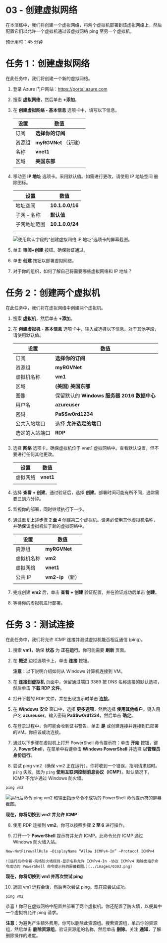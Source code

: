 ﻿---
wts:
    title: '03 - 创建虚拟网络'
    module: '模块 02 - 核心 Azure 服务'
---
# 03 - 创建虚拟网络

在本演练中，我们将创建一个虚拟网络，将两个虚拟机部署到该虚拟网络上，然后配置它们以允许一个虚拟机通过该虚拟网络 ping 至另一个虚拟机。

预计用时：45 分钟

# 任务 1：创建虚拟网络

在此任务中，我们将创建一个新的虚拟网络。 

1. 登录 Azure 门户网站：<a href="https://portal.azure.com" target="_blank"><span style="color: #0066cc;" color="#0066cc">https://portal.azure.com</span></a>

2. 搜索 **虚拟网络**，然后单击 **+添加**。 

3. 在 **创建虚拟网络 - 基本信息** 选项卡中，填写以下信息。

    | 设置 | 数值 | 
    | --- | --- |
    | 订阅 | **选择你的订阅** |
    | 资源组 | **myRGVNet** （新建） |
    | 名称 | **vnet1** |
    | 区域 | **美国东部** |
    | | |

4. 移动至 **IP 地址** 选项卡。采用默认值。如需进行更改，请使用 IP 地址空间 删除图标。 

    | 设置 | 数值 | 
    | --- | --- |
    | 地址空间 |**10.1.0.0/16** |
    | 子网 – 名称 | **默认值** |
    | 子网地址范围 | **10.1.0.0/24** |
    | | |

    ![使用默认字段的“创建虚拟网络 IP 地址”选项卡的屏幕截图。](../images/0301.png)

5. 单击 **审阅+创建** 按钮。确保验证通过。

6. 单击 **创建** 按钮以部署虚拟网络。 

7. 对于你的组织，如何了解自己将需要哪些虚拟网络和 IP 地址？

# 任务 2：创建两个虚拟机

在此任务中，我们将在虚拟网络中创建两个虚拟机。 

1. 搜索 **虚拟机**，然后单击 **+添加**。 

2. 在 **创建虚拟机** - **基本信息** 选项卡中，输入或选择以下信息。对于其他字段，请使用默认值。 

   | 设置 | 数值 | 
   | --- | --- |
   | 订阅 | **选择你的订阅**  |
   | 资源组 |  **myRGVNet** |
   | 虚拟机名称 | **vm1**|
   | 区域 | **(美国) 美国东部** |
   | 图像 | 保留默认的 **Windows 服务器 2016 数据中心** |
   | 用户名| **azureuser** |
   | 密码| **Pa$$w0rd1234** |
   | 公共入站端口| 选择 **允许选定的端口**  |
   | 选定的入站端口| **RDP** |
   |||

3. 选择 **网络** 选项卡。确保虚拟机位于 vnet1 虚拟网络中。查看默认设置，但不要进行任何其他更改。 

   | 设置 | 数值 | 
   | --- | --- |
   | 虚拟网络 | **vnet1** |
   |||

4. 选择 **查看 + 创建**。通过验证后，选择 **创建**。部署时间可能有所不同，通常需要三到六分钟。

5. 监视你的部署，同时继续执行下一步。 

6. 通过重复上述步骤 **2 至 4** 创建第二个虚拟机。请务必使用其他虚拟机名称，并确保该虚拟机位于新的虚拟网络中。

    | 设置 | 数值 |
    | --- | --- |
    | 资源组 | **myRGVNet** |
    | 虚拟机名称 |  **vm2** |
    | 虚拟网络 | **vnet1** |
    | 公共 IP | **vm2-ip** （新） |
    |||

7. 完成创建 **vm2** 后，单击 **查看 + 创建** 验证配置，并在验证成功后单击 **创建**。

8. 等待你的虚拟机进行部署。 

# 任务 3：测试连接 

在此任务中，我们将允许 ICMP 连接并测试虚拟机能否相互通信 (ping)。 

1. 搜索 **vm1**，确保 **状态** 为 **正在运行**。你可能需要 **刷新** 页面。

2. 在 **概述** 边栏选项卡上，单击 **连接** 按钮。

    **注意**：以下说明介绍如何从 Windows 计算机连接到 VM。 

3. 在 **连接到虚拟机** 页面中，保留通过端口 3389 按 DNS 名称连接的默认选项，然后单击 **下载 RDP 文件**。

4. 打开下载的 RDP 文件，并在出现提示时单击 **连接**。 

5. 在 **Windows 安全** 窗口中，选择 **更多选项**，然后选择 **使用其他帐户**。键入用户名 **azureuser**。输入密码 **Pa$$w0rd1234**，然后单击 **确定**。

6. 在登录过程中，你可能会收到证书警告。单击 **是** 或创建连接并连接到已部署的VM。你应该成功连接。

7. 通过以下步骤在虚拟机上打开 PowerShell 命令提示符：单击 **开始** 按钮，键入 **PowerShell**，在菜单中右键单击 **Windows PowerShell** 并选择 **以管理员身份运行**。

7. 尝试 ping vm2（确保 vm2 正在运行）。你将收到一个错误，指明请求超时。  `ping` 失败，因为 `ping` **使用互联网控制消息协议（ICMP）**。默认情况下，ICMP 不允许通过 Windows 防火墙。


```PowerShell
ping vm2
```
   
   ![运行后命令 ping vm2 和输出指示命令不成功的 PowerShell 命令提示符的屏幕截图。](../images/0302.png)

**现在，你将切换到 vm2 并允许 ICMP**

8. 使用 RDP 连接到 **vm2**。你可以按照步骤 **2 至 6** 进行操作。

9. 打开一个 **PowerShell** 提示符并允许 ICMP。此命令允许 ICMP 通过 Windows 防火墙入站。

```PowerShell
New-NetFirewallRule –DisplayName “Allow ICMPv4-In” –Protocol ICMPv4
```
    ![运行后命令新-网络防火墙规则-显示名称允许 ICMPv4-In -协议 ICMPv4 和输出指示命令成功的 PowerShell 命令提示符的屏幕截图。](../images/0303.png)

**现在，你将切换到 vm1 并再次尝试 ping**


10. 返回 vm1 远程会话，然后再次尝试 ping。现在应尝试成功。 

```PowerShell
ping vm2
```

恭喜！你已在虚拟网络中配置并部署了两个虚拟机。你还配置了防火墙，以便其中一个虚拟机允许 ping 请求。 

**注意**：为避免产生额外费用，你可以删除此资源组。搜索资源组，单击你的资源组，然后单击 **删除资源组**。验证资源组的名称，然后单击 **删除**。关注 **通知**，了解删除操作的进度。
